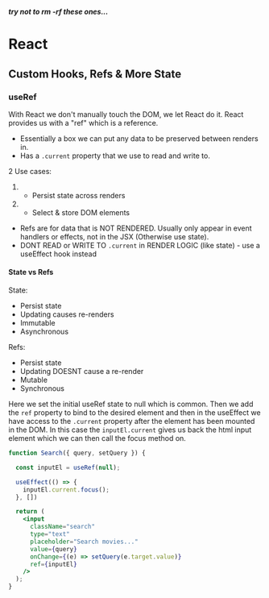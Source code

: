 ***try not to rm -rf these ones...***

# React

## Custom Hooks, Refs & More State

### useRef

With React we don't manually touch the DOM, we let React do it. React provides us with a "ref" which is a reference.
- Essentially a box we can put any data to be preserved between renders in.
- Has a `.current` property that we use to read and write to.

2 Use cases:
1. - Persist state across renders
2. - Select & store DOM elements

- Refs are for data that is NOT RENDERED. Usually only appear in event handlers or effects, not in the JSX (Otherwise use state).
- DONT READ or WRITE TO `.current` in RENDER LOGIC (like state) - use a useEffect hook instead

#### State vs Refs

State:
- Persist state
- Updating causes re-renders
- Immutable
- Asynchronous

Refs:
- Persist state
- Updating DOESNT cause a re-render
- Mutable
- Synchronous

Here we set the initial useRef state to null which is common. Then we add the `ref` property to bind to the desired element and then in the useEffect we have access to the `.current` property after the element has been mounted in the DOM. In this case the `inputEl.current` gives us back the html input element which we can then call the focus method on.

```jsx
function Search({ query, setQuery }) {

  const inputEl = useRef(null);

  useEffect(() => {
    inputEl.current.focus();
  }, [])

  return (
    <input
      className="search"
      type="text"
      placeholder="Search movies..."
      value={query}
      onChange={(e) => setQuery(e.target.value)}
      ref={inputEl}
    />
  );
}
```